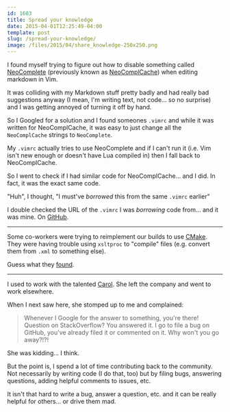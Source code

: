 ```yaml
---
id: 1603
title: Spread your knowledge
date: 2015-04-01T12:25:49-04:00
template: post
slug: /spread-your-knowledge/
image: /files/2015/04/share_knowledge-250x250.png
---
```


I found myself trying to figure out how to disable something called
[NeoComplete](https://github.com/Shougo/neocomplete.vim) (previously
known as
[NeoComplCache](https://github.com/Shougo/neocomplcache.vim)) when
editing markdown in Vim.

It was colliding with my Markdown stuff pretty badly and had really
bad suggestions anyway (I mean, I'm writing text, not code... so no
surprise) and I was getting annoyed of turning it off by hand.

So I Googled for a solution and I found someones `.vimrc` and while
it was written for NeoComplCache, it was easy to just change all the
`NeoComplCache` strings to `NeoComplete`.

My `.vimrc` actually tries to use NeoComplete and if I can't run it
(i.e. Vim isn't new enough or doesn't have Lua compiled in) then I
fall back to NeoComplCache.

So I went to check if I had similar code for NeoComplCache... and I
did. In fact, it was the exact same code.

"Huh", I thought, "I must've _borrowed_ this from the same `.vimrc`
earlier"

I double checked the URL of the `.vimrc` I was _borrowing_ code
from... and it was mine. On
[GitHub](https://raw.githubusercontent.com/docwhat/homedir-vim/master/vimrc/.vimrc).

---

Some co-workers were trying to reimplement our builds to use
[CMake](http://www.cmake.org/). They were having trouble using
`xsltproc` to "compile" files (e.g. convert them from `.xml` to
something else).

Guess what they
[found](http://stackoverflow.com/questions/3417120/how-can-i-use-cmake-with-xsltproc-as-the-compiler).

---

I used to work with the talented [Carol](http://carol-nichols.com/).
She left the company and went to work elsewhere.

When I next saw here, she stomped up to me and complained:

> Whenever I Google for the answer to something, you're there!
> Question on StackOverflow? You answered it. I go to file a bug on
> GitHub, you've already filed it or commented on it. Why won't you
> go away?!?!

She was kidding... I think.

But the point is, I spend a lot of time contributing back to the
community. Not necessarily by writing code (I do that, too) but by
filing bugs, answering questions, adding helpful comments to issues,
etc.

It isn't that hard to write a bug, answer a question, etc. and it
can be really helpful for others... or drive them mad.
